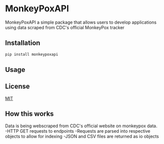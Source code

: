 # MonkeyPoxAPI

MonkeyPoxAPI a simple package that allows users to develop applications using data scraped from CDC's official MonkeyPox tracker

## Installation

```bash
pip install monkeypoxapi
```

## Usage



## License
[MIT](https://choosealicense.com/licenses/mit/)


## How this works

Data is being webscraped from CDC's official website on monkeypox data.
-HTTP GET requests to endpoints
-Requests are parsed into respective objects to allow for indexing
-JSON and CSV files are returned as io objects
